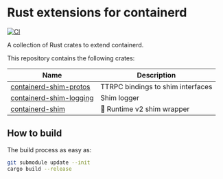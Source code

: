 # Rust extensions for containerd

[![CI](https://github.com/mxpv/shim-rs/actions/workflows/ci.yml/badge.svg?branch=main)](https://github.com/mxpv/shim-rs/actions/workflows/ci.yml)

A collection of Rust crates to extend containerd.

This repository contains the following crates:

| Name | Description |
| --- | --- |
| [containerd-shim-protos](crates/shim-protos) | TTRPC bindings to shim interfaces |
| [containerd-shim-logging](crates/logging) | Shim logger |
| [containerd-shim](crates/shim) | 🚧 Runtime v2 shim wrapper |

## How to build
The build process as easy as:
```bash
git submodule update --init
cargo build --release
```
